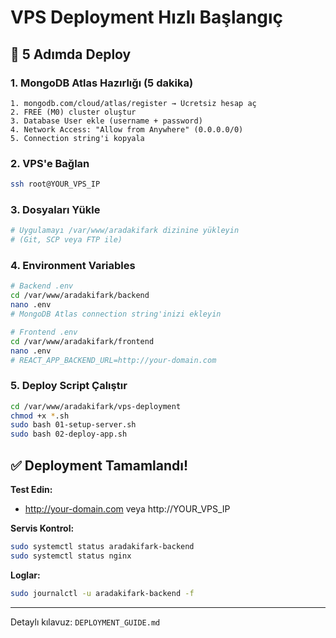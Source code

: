 # VPS Deployment Hızlı Başlangıç

## 🚀 5 Adımda Deploy

### 1. MongoDB Atlas Hazırlığı (5 dakika)
```
1. mongodb.com/cloud/atlas/register → Ücretsiz hesap aç
2. FREE (M0) cluster oluştur
3. Database User ekle (username + password)
4. Network Access: "Allow from Anywhere" (0.0.0.0/0)
5. Connection string'i kopyala
```

### 2. VPS'e Bağlan
```bash
ssh root@YOUR_VPS_IP
```

### 3. Dosyaları Yükle
```bash
# Uygulamayı /var/www/aradakifark dizinine yükleyin
# (Git, SCP veya FTP ile)
```

### 4. Environment Variables
```bash
# Backend .env
cd /var/www/aradakifark/backend
nano .env
# MongoDB Atlas connection string'inizi ekleyin

# Frontend .env
cd /var/www/aradakifark/frontend
nano .env
# REACT_APP_BACKEND_URL=http://your-domain.com
```

### 5. Deploy Script Çalıştır
```bash
cd /var/www/aradakifark/vps-deployment
chmod +x *.sh
sudo bash 01-setup-server.sh
sudo bash 02-deploy-app.sh
```

## ✅ Deployment Tamamlandı!

**Test Edin:**
- http://your-domain.com veya http://YOUR_VPS_IP

**Servis Kontrol:**
```bash
sudo systemctl status aradakifark-backend
sudo systemctl status nginx
```

**Loglar:**
```bash
sudo journalctl -u aradakifark-backend -f
```

---

Detaylı kılavuz: `DEPLOYMENT_GUIDE.md`

